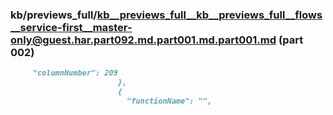 ### kb/previews_full/kb__previews_full__kb__previews_full__flows__service-first__master-only@guest.har.part092.md.part001.md.part001.md (part 002)

```md
     "columnNumber": 209
                        },
                        {
                          "functionName": "",

```

```
